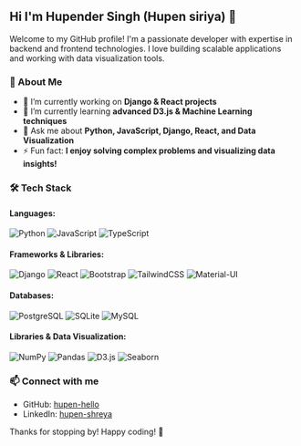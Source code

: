 ## Hi I'm Hupender Singh (Hupen siriya) 👋

Welcome to my GitHub profile! I'm a passionate developer with expertise in backend and frontend technologies. I love building scalable applications and working with data visualization tools. 

### 🚀 About Me
- 🔭 I’m currently working on **Django & React projects**
- 🌱 I’m currently learning **advanced D3.js & Machine Learning techniques**
- 💬 Ask me about **Python, JavaScript, Django, React, and Data Visualization**
- ⚡ Fun fact: **I enjoy solving complex problems and visualizing data insights!**

### 🛠️ Tech Stack
#### **Languages:**
![Python](https://img.shields.io/badge/Python-3776AB?style=for-the-badge&logo=python&logoColor=white)
![JavaScript](https://img.shields.io/badge/JavaScript-F7DF1E?style=for-the-badge&logo=javascript&logoColor=black)
![TypeScript](https://img.shields.io/badge/TypeScript-3178C6?style=for-the-badge&logo=typescript&logoColor=white)

#### **Frameworks & Libraries:**
![Django](https://img.shields.io/badge/Django-092E20?style=for-the-badge&logo=django&logoColor=white)
![React](https://img.shields.io/badge/React-61DAFB?style=for-the-badge&logo=react&logoColor=black)
![Bootstrap](https://img.shields.io/badge/Bootstrap-7952B3?style=for-the-badge&logo=bootstrap&logoColor=white)
![TailwindCSS](https://img.shields.io/badge/TailwindCSS-38B2AC?style=for-the-badge&logo=tailwind-css&logoColor=white)
![Material-UI](https://img.shields.io/badge/MaterialUI-0081CB?style=for-the-badge&logo=mui&logoColor=white)

#### **Databases:**
![PostgreSQL](https://img.shields.io/badge/PostgreSQL-4169E1?style=for-the-badge&logo=postgresql&logoColor=white)
![SQLite](https://img.shields.io/badge/SQLite-003B57?style=for-the-badge&logo=sqlite&logoColor=white)
![MySQL](https://img.shields.io/badge/MySQL-4479A1?style=for-the-badge&logo=mysql&logoColor=white)

#### **Libraries & Data Visualization:**
![NumPy](https://img.shields.io/badge/NumPy-013243?style=for-the-badge&logo=numpy&logoColor=white)
![Pandas](https://img.shields.io/badge/Pandas-150458?style=for-the-badge&logo=pandas&logoColor=white)
![D3.js](https://img.shields.io/badge/D3.js-F9A03C?style=for-the-badge&logo=d3.js&logoColor=black)
![Seaborn](https://img.shields.io/badge/Seaborn-0097A7?style=for-the-badge&logo=python&logoColor=white)

### 📫 Connect with me
- GitHub: [hupen-hello](https://github.com/hupen-hello)
- LinkedIn: [hupen-shreya](https://www.linkedin.com/in/hupen-siriya-859205229/)

Thanks for stopping by! Happy coding! 🚀
